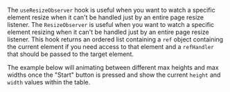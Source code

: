 The `useResizeObserver` hook is useful when you want to watch a specific element
resize when it can't be handled just by an entire page resize listener. The
`ResizeObserver` is useful when you want to watch a specific element resizing
when it can't be handled just by an entire page resize listener. This hook
returns an ordered list containing a `ref` object containing the current element
if you need access to that element and a `refHandler` that should be passed to
the target element.

The example below will animating between different max heights and max widths
once the "Start" button is pressed and show the current `height` and `width`
values within the table.
